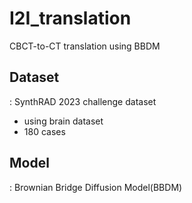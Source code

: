 # I2I_translation
CBCT-to-CT translation using BBDM

## Dataset 
: SynthRAD 2023 challenge dataset
- using brain dataset
- 180 cases

## Model 
: Brownian Bridge Diffusion Model(BBDM)
